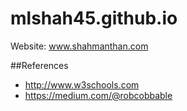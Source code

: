 # mlshah45.github.io

Website: www.shahmanthan.com

##References

* http://www.w3schools.com
* https://medium.com/@robcobbable
